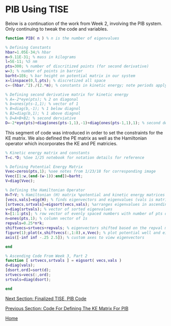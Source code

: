 # PIB Using TISE

Below is a continuation of the work from Week 2, involving the PIB system. Only continuing to tweak the code and variables.

```Matlab
function PIB( n ) % n is the number of eigenvalues

% Defining Constants
hbar=1.05E-34;% hbar
m=9.11E-31; % mass in kilograms
l=5E-11; %5 nm
pts=300; % number of discritized points (for second derivative)
w=3; % number of points in barrier
barht=1E6; % bar height on potential matrix in our system
x=linspace(0,l,pts); % discretized all space
c=-(hbar.^2)./(2.*m); % constants in kinetic energy; note periods apply to elements only

% Defining second derivative matrix for kinetic energy
% A=-2*eye(pts); % 2 on diagonal
% b=ones(pts-1,1); % vector of 1
% B=diag(b,-1); % 1 below diagnol
% B2=diag(b,1); % 1 above diagnol
% D=A+B+B2; % second derviative
D=-2*eye(pts)+diag(ones(pts-1,1),-1)+diag(ones(pts-1,1),1); % second derivative matrix
```
This segment of code was introduced in order to set the constraints for the KE matrix. We also defined the PE matrix as well as the Hamiltonian operator which incorporates the KE and PE matricies.
```Matlab
% Kinetic energy matrix and constants
T=c.*D; %See 1/25 notebook for notation details for reference 

% Defining Potential Energy Matrix
Vvec=zeros(pts,1); %see notes from 1/23/18 for corresponding image
Vvec([1:w,(end-(w-1)):end])=barht;
V=diag(Vvec);

% Defining the Hamiltonian Operator
H=T+V; % Hamiltonian (H) matrix %potential and kinetic energy matrices
[vecs,vals]=eig(H); % finds eigenvectors and eigenvalues (vals is matrix form of eigenvalues)
[srtvecs,srtvals]=eigsort(vecs,vals); %arranges eigenvalues in ascending order
v=diag(srtvals); % vector of sorted eigenvalues
k=[1:1:pts]; % row vector of evenly spaced numbers with number of pts defined
n=ones(pts,1); % column vector of 1s
repvals=0.25*n*k;
shiftvecs=srtvecs+repvals; % eigenvectors shifted based on the repval matrix
figure(1);plot(x,shiftvecs(:,1:8),x,Vvec); % plot potential well and eigenvectors (1-8)
axis([-inf inf -.25 2.5]); % custom axes to view eigenvectors

end

% Ascending Code From Week 3, Part 2
function [ srtvecs,srtvals ] = eigsort( vecs,vals )
d=diag(vals);
[dsort,ord]=sort(d);
srtvecs=vecs(:,ord);
srtvals=diag(dsort);

end
```
[Next Section: Finalized TISE, PIB Code](/MLW4.md) 

[Previous Section: Code For Defining The KE Matrix For PIB](/MLW2.md) 

[Home](/README.md)
